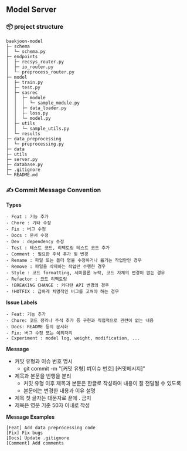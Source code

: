 ## Model Server

### 📦 project structure
```
baekjoon-model
├─ schema
│  └─ schema.py
├─ endpoints
│  ├─ recsys_router.py 
│  ├─ io_router.py 
│  └─ preprocess_router.py 
├─ model
│  ├─ train.py
│  ├─ test.py
│  ├─ sasrec
│  │  ├─ module
│  │  │  └─ sample_module.py
│  │  ├─ data_loader.py
│  │  ├─ loss.py
│  │  └─ model.py
│  ├─ utils
│  │  └─ sample_utils.py
│  └─ results
├─ data_preprocessing
│  └─ preprocessing.py
├─ data
├─ utils
├─ server.py
├─ database.py
├─ .gitignore
└─ README.md
```

### ✍️ Commit Message Convention

**Types**
```
- Feat : 기능 추가
- Chore : 기타 수정
- Fix : 버그 수정
- Docs : 문서 수정
- Dev : dependency 수정
- Test : 테스트 코드, 리팩토링 테스트 코드 추가
- Comment : 필요한 주석 추가 및 변경
- Rename : 파일 또는 폴더 명을 수정하거나 옮기는 작업만인 경우
- Remove : 파일을 삭제하는 작업만 수행한 경우
- Style : 코드 formatting, 세미콜론 누락, 코드 자체의 변경이 없는 경우
- Refactor : 코드 리팩토링
- !BREAKING CHANGE : 커다란 API 변경의 경우
- !HOTFIX : 급하게 치명적인 버그를 고쳐야 하는 경우
```

**Issue Labels**
```
- Feat: 기능 추가
- Chore: 코드 정리나 주석 추가 등 구현과 직접적으로 관련이 없는 내용
- Docs: README 등의 문서화
- Fix: 버그 수정 또는 예외처리
- Experiment : model log, weight, modification, ...
```

**Message**
- 커밋 유형과 이슈 번호 명시
    - git commit -m "[커밋 유형] #[이슈 번호] [커밋메시지]"
- 제목과 본문을 빈행을 분리
    - 커밋 유형 이후 제목과 본문은 한글로 작성하여 내용이 잘 전달될 수 있도록
    - 본문에는 변경한 내용과 이유 설명
- 제목 첫 글자는 대문자로 끝에 . 금지
- 제목은 영문 기준 50자 이내로 작성

**Message Examples**
```
[Feat] Add data preprocessing code
[Fix] Fix bugs
[Docs] Update .gitignore
[Comment] Add comments
```